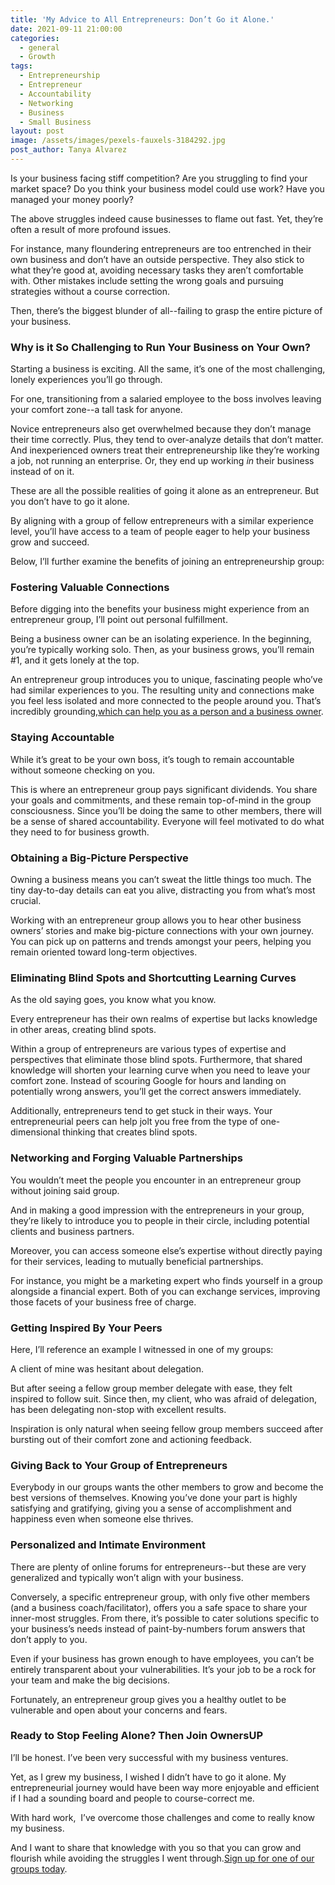 ```yaml
---
title: 'My Advice to All Entrepreneurs: Don’t Go it Alone.'
date: 2021-09-11 21:00:00
categories:
  - general
  - Growth
tags:
  - Entrepreneurship
  - Entrepreneur
  - Accountability
  - Networking
  - Business
  - Small Business
layout: post
image: /assets/images/pexels-fauxels-3184292.jpg
post_author: Tanya Alvarez
---
```

Is your business facing stiff competition? Are you struggling to find your market space? Do you think your business model could use work? Have you managed your money poorly?

The above struggles indeed cause businesses to flame out fast. Yet, they’re often a result of more profound issues.&nbsp;

For instance, many floundering entrepreneurs are too entrenched in their own business and don’t have an outside perspective. They also stick to what they’re good at, avoiding necessary tasks they aren’t comfortable with. Other mistakes include setting the wrong goals and pursuing strategies without a course correction.&nbsp;

Then, there’s the biggest blunder of all--failing to grasp the entire picture of your business.&nbsp;

### Why is it So Challenging to Run Your Business on Your Own?

Starting a business is exciting. All the same, it’s one of the most challenging, lonely experiences you’ll go through.

For one, transitioning from a salaried employee to the boss involves leaving your comfort zone--a tall task for anyone.

Novice entrepreneurs also get overwhelmed because they don’t manage their time correctly. Plus, they tend to over-analyze details that don’t matter. And inexperienced owners treat their entrepreneurship like they’re working a job, not running an enterprise. Or, they end up working *in* their business instead of on it.&nbsp;

These are all the possible realities of going it alone as an entrepreneur. But you don’t have to go it alone.

By aligning with a group of fellow entrepreneurs with a similar experience level, you’ll have access to a team of people eager to help your business grow and succeed.

Below, I’ll further examine the benefits of joining an entrepreneurship group:

### Fostering Valuable Connections

Before digging into the benefits your business might experience from an entrepreneur group, I’ll point out personal fulfillment.

Being a business owner can be an isolating experience. In the beginning, you’re typically working solo. Then, as your business grows, you’ll remain \#1, and it gets lonely at the top.

An entrepreneur group introduces you to unique, fascinating people who’ve had similar experiences to you. The resulting unity and connections make you feel less isolated and more connected to the people around you. That’s incredibly grounding,[which can help you as a person and a business owner](https://businesscollective.com/importance-staying-grounded-entrepreneur/index.html).

### Staying Accountable

While it’s great to be your own boss, it’s tough to remain accountable without someone checking on you.

This is where an entrepreneur group pays significant dividends. You share your goals and commitments, and these remain top-of-mind in the group consciousness. Since you’ll be doing the same to other members, there will be a sense of shared accountability. Everyone will feel motivated to do what they need to for business growth.&nbsp;

### Obtaining a Big-Picture Perspective

Owning a business means you can’t sweat the little things too much. The tiny day-to-day details can eat you alive, distracting you from what’s most crucial.&nbsp;

Working with an entrepreneur group allows you to hear other business owners’ stories and make big-picture connections with your own journey. You can pick up on patterns and trends amongst your peers, helping you remain oriented toward long-term objectives.

### Eliminating Blind Spots and Shortcutting Learning Curves

As the old saying goes, you know what you know.&nbsp;

Every entrepreneur has their own realms of expertise but lacks knowledge in other areas, creating blind spots.

Within a group of entrepreneurs are various types of expertise and perspectives that eliminate those blind spots. Furthermore, that shared knowledge will shorten your learning curve when you need to leave your comfort zone. Instead of scouring Google for hours and landing on potentially wrong answers, you’ll get the correct answers immediately.&nbsp;

Additionally, entrepreneurs tend to get stuck in their ways. Your entrepreneurial peers can help jolt you free from the type of one-dimensional thinking that creates blind spots.

### Networking and Forging Valuable Partnerships

You wouldn’t meet the people you encounter in an entrepreneur group without joining said group.&nbsp;

And in making a good impression with the entrepreneurs in your group, they’re likely to introduce you to people in their circle, including potential clients and business partners.&nbsp;

Moreover, you can access someone else’s expertise without directly paying for their services, leading to mutually beneficial partnerships.&nbsp;

For instance, you might be a marketing expert who finds yourself in a group alongside a financial expert. Both of you can exchange services, improving those facets of your business free of charge.

### Getting Inspired By Your Peers

Here, I’ll reference an example I witnessed in one of my groups:

A client of mine was hesitant about delegation.&nbsp;

But after seeing a fellow group member delegate with ease, they felt inspired to follow suit. Since then, my client, who was afraid of delegation, has been delegating non-stop with excellent results.

Inspiration is only natural when seeing fellow group members succeed after bursting out of their comfort zone and actioning feedback.

### Giving Back to Your Group of Entrepreneurs

Everybody in our groups wants the other members to grow and become the best versions of themselves. Knowing you’ve done your part is highly satisfying and gratifying, giving you a sense of accomplishment and happiness even when someone else thrives.

### Personalized and Intimate Environment

There are plenty of online forums for entrepreneurs--but these are very generalized and typically won’t align with your business.

Conversely, a specific entrepreneur group, with only five other members (and a business coach/facilitator), offers you a safe space to share your inner-most struggles. From there, it’s possible to cater solutions specific to your business’s needs instead of paint-by-numbers forum answers that don’t apply to you.&nbsp;

Even if your business has grown enough to have employees, you can’t be entirely transparent about your vulnerabilities. It’s your job to be a rock for your team and make the big decisions.&nbsp;

Fortunately, an entrepreneur group gives you a healthy outlet to be vulnerable and open about your concerns and fears.

### Ready to Stop Feeling Alone? Then Join OwnersUP

I’ll be honest. I’ve been very successful with my business ventures.&nbsp;

Yet, as I grew my business, I wished I didn’t have to go it alone. My entrepreneurial journey would have been way more enjoyable and efficient if I had a sounding board and people to course-correct me.

With hard work,&nbsp; I’ve overcome those challenges and come to really know my business.&nbsp;

And I want to share that knowledge with you so that you can grow and flourish while avoiding the struggles I went through.[Sign up for one of our groups today](https://ownersup.com/apply).
